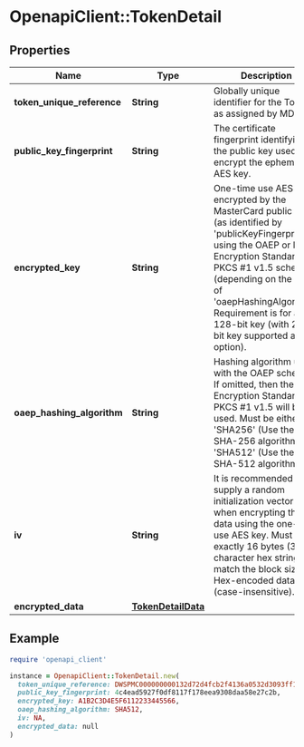 # OpenapiClient::TokenDetail

## Properties

| Name | Type | Description | Notes |
| ---- | ---- | ----------- | ----- |
| **token_unique_reference** | **String** | Globally unique identifier for the Token, as assigned by MDES.  | [optional] |
| **public_key_fingerprint** | **String** | The certificate fingerprint identifying the public key used to encrypt the ephemeral AES key.  | [optional] |
| **encrypted_key** | **String** | One-time use AES key encrypted by the MasterCard public key (as identified by &#39;publicKeyFingerprint&#39;) using the OAEP or RSA Encryption Standard PKCS #1 v1.5 scheme (depending on the value of &#39;oaepHashingAlgorithm&#39;. Requirement is for a 128-bit key (with 256-bit key supported as an option).  | [optional] |
| **oaep_hashing_algorithm** | **String** | Hashing algorithm used with the OAEP scheme. If omitted, then the RSA Encryption Standard PKCS #1 v1.5 will be used. Must be either &#39;SHA256&#39; (Use the SHA-256 algorithm) or &#39;SHA512&#39; (Use the SHA-512 algorithm).  | [optional] |
| **iv** | **String** | It is recommended to supply a random initialization vector when encrypting the data using the one-time use AES key. Must be exactly 16 bytes (32 character hex string) to match the block size. Hex-encoded data (case-insensitive).  | [optional] |
| **encrypted_data** | [**TokenDetailData**](TokenDetailData.md) |  | [optional] |

## Example

```ruby
require 'openapi_client'

instance = OpenapiClient::TokenDetail.new(
  token_unique_reference: DWSPMC000000000132d72d4fcb2f4136a0532d3093ff1a45,
  public_key_fingerprint: 4c4ead5927f0df8117f178eea9308daa58e27c2b,
  encrypted_key: A1B2C3D4E5F6112233445566,
  oaep_hashing_algorithm: SHA512,
  iv: NA,
  encrypted_data: null
)
```

